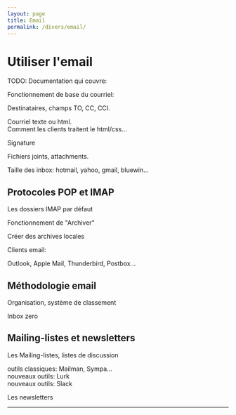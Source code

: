 ```yaml
---
layout: page
title: Email
permalink: /divers/email/
---
```


# Utiliser l'email

TODO: Documentation qui couvre:

Fonctionnement de base du courriel:

Destinataires, champs TO, CC, CCI.

Courriel texte ou html.  
Comment les clients traitent le html/css...

Signature

Fichiers joints, attachments.

Taille des inbox: hotmail, yahoo, gmail, bluewin...

## Protocoles POP et IMAP

Les dossiers IMAP par défaut

Fonctionnement de "Archiver"

Créer des archives locales

Clients email: 

Outlook, Apple Mail, Thunderbird, Postbox...


## Méthodologie email

Organisation, système de classement

Inbox zero

## Mailing-listes et newsletters

Les Mailing-listes, listes de discussion

outils classiques: Mailman, Sympa...   
nouveaux outils: Lurk  
nouveaux outils: Slack

Les newsletters

***